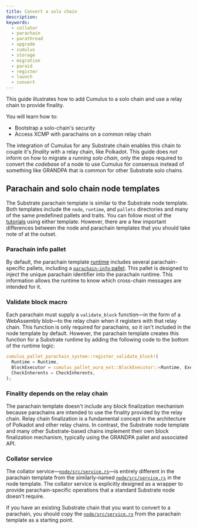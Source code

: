 ```yaml
---
title: Convert a solo chain
description:
keywords:
  - collator
  - parachain
  - parathread
  - upgrade
  - cumulus
  - storage
  - migration
  - paraid
  - register
  - launch
  - convert
---
```


This guide illustrates how to add Cumulus to a solo chain and use a relay chain to provide finality.

You will learn how to:

- Bootstrap a solo-chain's security
- Access XCMP with parachains on a common relay chain

The integration of Cumulus for any Substrate chain enables this chain to couple it's _finality_ with a
relay chain, like Polkadot.
This guide does _not_ inform on how to migrate a _running solo chain_, only the steps required to convert the _codebase_ of a node to use Cumulus for consensus instead of something like GRANDPA that is common for other Substrate solo chains.

## Parachain and solo chain node templates

The Substrate parachain template is similar to the Substrate node template.
Both templates include the `node`, `runtime`, and `pallets` directories and many of the same predefined pallets and traits.
You can follow most of the [tutorials](/tutorials/) using either template.
However, there are a few important differences between the node and parachain templates that you should take note of at the outset.

### Parachain info pallet

By default, the parachain template [runtime](https://github.com/paritytech/polkadot-sdk-parachain-template/blob/master/runtime/Cargo.toml) includes several parachain-specific pallets, including a [`parachain-info` pallet](https://paritytech.github.io/polkadot-sdk/master/staging_parachain_info/pallet/index.html).
This pallet is designed to inject the unique parachain identifier into the parachain runtime.
This information allows the runtime to know which cross-chain messages are intended for it.

### Validate block macro

Each parachain must supply a `validate_block` function—in the form of a WebAssembly blob—to the relay chain when it registers with that relay chain.
This function is only required for parachains, so it isn't included in the node template by default.
However, the parachain template creates this function for a Substrate runtime by adding the following code to the bottom of the runtime logic:

```rust
cumulus_pallet_parachain_system::register_validate_block!(
  Runtime = Runtime,
  BlockExecutor = cumulus_pallet_aura_ext::BlockExecutor::<Runtime, Executive>,
  CheckInherents = CheckInherents,
);
```

### Finality depends on the relay chain

The parachain template doesn't include any block finalization mechanism because parachains are intended to use the finality provided by the relay chain.
Relay chain finalization is a fundamental concept in the architecture of Polkadot and other relay chains.
In contrast, the Substrate node template and many other Substrate-based chains implement their own block finalization mechanism, typically using the GRANDPA pallet and associated API.

### Collator service

The collator service—[`node/src/service.rs`](https://github.com/paritytech/polkadot-sdk-parachain-template/blob/master/node/src/service.rs)—is entirely different in the parachain template from the similarly-named [`node/src/service.rs`](https://github.com/paritytech/polkadot-sdk-parachain-template/blob/master/node/src/service.rs) in the node template.
The collator service is explicitly designed as a wrapper to provide parachain-specific operations that a standard Substrate node doesn't require.

If you have an existing Substrate chain that you want to convert to a parachain, you should copy the [`node/src/service.rs`](https://github.com/paritytech/polkadot-sdk-parachain-template/blob/master/node/src/service.rs) from the parachain template as a starting point.
